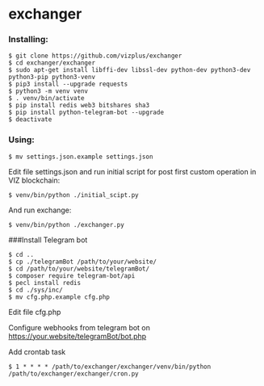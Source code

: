 # exchanger

### Installing:

    $ git clone https://github.com/vizplus/exchanger
    $ cd exchanger/exchanger
    $ sudo apt-get install libffi-dev libssl-dev python-dev python3-dev python3-pip python3-venv
    $ pip3 install --upgrade requests
    $ python3 -m venv venv
    $ . venv/bin/activate
    $ pip install redis web3 bitshares sha3
    $ pip install python-telegram-bot --upgrade
    $ deactivate

### Using:

    $ mv settings.json.example settings.json
    
Edit file settings.json and run initial script for post first custom operation in VIZ blockchain:

    $ venv/bin/python ./initial_scipt.py

And run exchange:

    $ venv/bin/python ./exchanger.py

###Install Telegram bot

    $ cd ..
    $ cp ./telegramBot /path/to/your/website/
    $ cd /path/to/your/website/telegramBot/
    $ composer require telegram-bot/api
    $ pecl install redis
    $ cd ./sys/inc/
    $ mv cfg.php.example cfg.php

Edit file cfg.php

Configure webhooks from telegram bot on https://your.website/telegramBot/bot.php

Add crontab task

    $ 1 * * * * /path/to/exchanger/exchanger/venv/bin/python /path/to/exchanger/exchanger/cron.py
